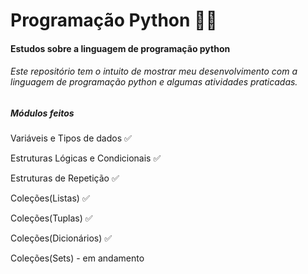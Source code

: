# Programação Python :man_technologist:

#### Estudos sobre a linguagem de programação python

###### Este repositório tem o intuito de mostrar meu desenvolvimento com a linguagem de programação python e algumas atividades praticadas.

##### Módulos feitos

Variáveis e Tipos de dados :white_check_mark:

Estruturas Lógicas e Condicionais :white_check_mark:

Estruturas de Repetição :white_check_mark:

Coleções(Listas) :white_check_mark:

Coleções(Tuplas) :white_check_mark:

Coleções(Dicionários) :white_check_mark:

Coleções(Sets) - em andamento
